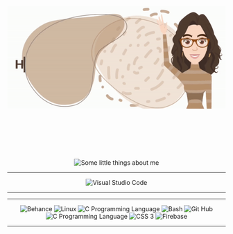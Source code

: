 <div align="center">
    <img src="header.gif" alt="Hi, I'm Tânia... Olá! Sou a Tânia">
</div>
<p>
    <br>
    <br>
    <br>
    <br>
    <br>
</p>
<div align="center">
    <img src="about-me.gif" alt="Some little things about me">
</div>

<div align="center">

---

<img width="70px" src="https://i.imgur.com/yY111FZ.png" alt="Visual Studio Code">

---

</div>
<div align="center">

---

<img width="70px" src="https://cdn.jsdelivr.net/gh/devicons/devicon@latest/icons/behance/behance-plain.svg" alt="Behance" />
<img width="70px" src="https://i.imgur.com/7DkX1WS.png" alt="Linux">
<img width="70px" src="https://i.imgur.com/2tkmLF2.png" alt="C Programming Language">
<img width="70px" src="https://i.imgur.com/z9shluT.png" alt="Bash">
<img width="70px" src="https://i.imgur.com/t2ttPzu.png" alt="Git Hub">

<img width="70px" src="https://cdn.jsdelivr.net/gh/devicons/devicon@latest/icons/c/c-line.svg" alt="C Programming Language" />
<img width="70px" src="https://cdn.jsdelivr.net/gh/devicons/devicon@latest/icons/css3/css3-plain-wordmark.svg" alt="CSS 3" />
<img width="70px" src="https://cdn.jsdelivr.net/gh/devicons/devicon@latest/icons/firebase/firebase-plain.svg" alt="Firebase" />

---

</div>
